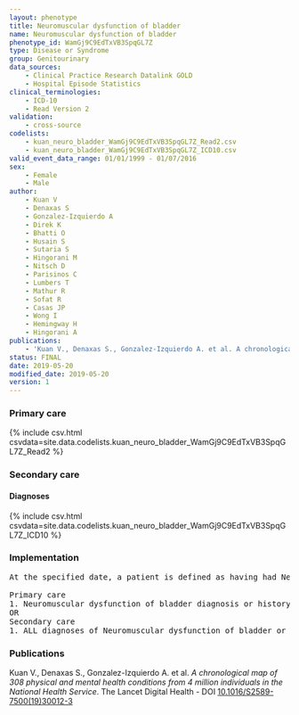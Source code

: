 ```yaml
---
layout: phenotype
title: Neuromuscular dysfunction of bladder
name: Neuromuscular dysfunction of bladder
phenotype_id: WamGj9C9EdTxVB3SpqGL7Z 
type: Disease or Syndrome
group: Genitourinary
data_sources: 
    - Clinical Practice Research Datalink GOLD
    - Hospital Episode Statistics
clinical_terminologies: 
    - ICD-10
    - Read Version 2
validation: 
    - cross-source
codelists: 
    - kuan_neuro_bladder_WamGj9C9EdTxVB3SpqGL7Z_Read2.csv
    - kuan_neuro_bladder_WamGj9C9EdTxVB3SpqGL7Z_ICD10.csv
valid_event_data_range: 01/01/1999 - 01/07/2016
sex: 
    - Female
    - Male
author: 
    - Kuan V
    - Denaxas S
    - Gonzalez-Izquierdo A
    - Direk K
    - Bhatti O
    - Husain S
    - Sutaria S
    - Hingorani M
    - Nitsch D
    - Parisinos C
    - Lumbers T
    - Mathur R
    - Sofat R
    - Casas JP
    - Wong I
    - Hemingway H
    - Hingorani A
publications: 
    - 'Kuan V., Denaxas S., Gonzalez-Izquierdo A. et al. A chronological map of 308 physical and mental health conditions from 4 million individuals in the National Health Service. The Lancet Digital Health - DOI: 10.1016/S2589-7500(19)30012-3' 
status: FINAL
date: 2019-05-20
modified_date: 2019-05-20
version: 1
---
```

### Primary care 
{% include csv.html csvdata=site.data.codelists.kuan_neuro_bladder_WamGj9C9EdTxVB3SpqGL7Z_Read2 %}
### Secondary care 
#### Diagnoses 
{% include csv.html csvdata=site.data.codelists.kuan_neuro_bladder_WamGj9C9EdTxVB3SpqGL7Z_ICD10 %}
### Implementation 
<pre>At the specified date, a patient is defined as having had Neuromuscular dysfunction of bladder IF they meet the criteria for any of the following on or before the specified date. The earliest date on which the individual meets any of the following criteria on or before the specified date is defined as the first event date:

Primary care
1. Neuromuscular dysfunction of bladder diagnosis or history of diagnosis during a consultation 
OR
Secondary care
1. ALL diagnoses of Neuromuscular dysfunction of bladder or history of diagnosis during a hospitalization</pre> 
 
### Publications 
Kuan V., Denaxas S., Gonzalez-Izquierdo A. et al. _A chronological map of 308 physical and mental health conditions from 4 million individuals in the National Health Service_. The Lancet Digital Health - DOI <a href='https://www.thelancet.com/journals/landig/article/PIIS2589-7500(19)30012-3/fulltext'>10.1016/S2589-7500(19)30012-3</a>